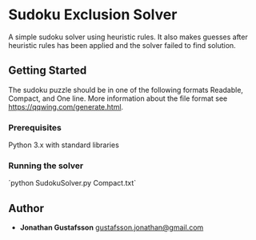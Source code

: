 # Sudoku Exclusion Solver

A simple sudoku solver using heuristic rules. It also makes guesses after 
heuristic rules has been applied and the solver failed to find solution.

## Getting Started

The sudoku puzzle should be in one of the following formats Readable, Compact,
and One line. More information about the file format see 
https://qqwing.com/generate.html.

### Prerequisites

Python 3.x with standard libraries

### Running the solver

´python SudokuSolver.py Compact.txt`

## Author

* **Jonathan Gustafsson** gustafsson.jonathan@gmail.com
    
   